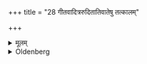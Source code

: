 +++
title = "28 गीतवादित्ररुदितातिवातेषु तत्कालम्"

+++

<details><summary>मूलम्</summary>

गीतवादित्ररुदितातिवातेषु तत्कालम् २८
</details>

<details><summary>Oldenberg</summary>

28. If singing, or the sound of a musical instrument, or weeping is heard, or if it is storming, (the study of the Veda is discontinued) as long as that (reason of the interruption) lasts.
</details>
